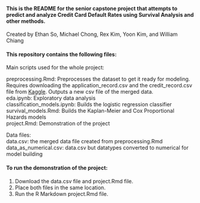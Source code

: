 #### This is the README for the senior capstone project that attempts to predict and analyze Credit Card Default Rates using Survival Analysis and other methods.

Created by Ethan So, Michael Chong, Rex Kim, Yoon Kim, and William Chiang

#### This repository contains the following files:

Main scripts used for the whole project:  

preprocessing.Rmd:  Preprocesses the dataset to get it ready for modeling. Requires downloading the application_record.csv and the credit_record.csv file from [Kaggle](https://www.kaggle.com/datasets/rikdifos/credit-card-approval-prediction?resource=download). Outputs a new csv file of the merged data.  
eda.ipynb:  Exploratory data analysis  
classification_models.ipynb:  Builds the logistic regression classifier  
survival_models.Rmd:  Builds the Kaplan-Meier and Cox Proportional Hazards models  
project.Rmd:  Demonstration of the project  

Data files:  
data.csv:  the merged data file created from preprocessing.Rmd  
data_as_numerical.csv:  data.csv but datatypes converted to numerical for model building  

#### To run the demonstration of the project:
1. Download the data.csv file and project.Rmd file.  
2. Place both files in the same location.  
3. Run the R Markdown project.Rmd file.  
